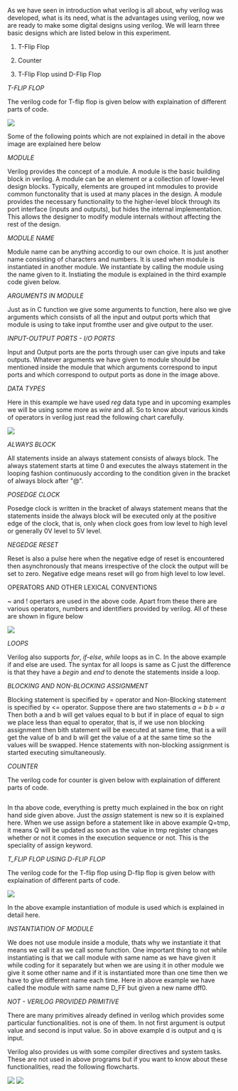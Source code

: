 As we have seen in introduction what verilog is all about, why verilog was developed, what is its need, what is the advantages using verilog, now we are ready to make some digital designs using verilog. We will learn three basic designs which are listed below in this experiment.


1. T-Flip Flop

2. Counter

3. T-Flip Flop usind D-Flip Flop


*T-FLIP FLOP*

The verilog code for T-flip flop is given below with explaination of different parts of code.

<img src="../../t.jpg">

Some of the following points which are not explained in detail in the above image are explained here below


*MODULE*

Verilog provides the concept of a module. A module is the basic building block in verilog. A module can be an element or a collection of lower-level design blocks. Typically, elements are grouped int mmodules to provide common functonality that is used at many places in the design. A module provides the necessary functionality to the higher-level block through its port interface (inputs and outputs), but hides the internal implementation. This allows the designer to modify module internals without affecting the rest of the design.


*MODULE NAME*

Module name can be anything accordig to our own choice. It is just another name consisting of characters and numbers. It is used when module is instantiated in another module. We instantiate by calling the module using the name given to it. Instiating the module is explained in the third example code given below.


*ARGUMENTS IN MODULE*

Just as in C function we give some arguments to function, here also we give arguments which consists of all the input and output ports which that module is using to take input fromthe user and give output to the user.


*INPUT-OUTPUT PORTS - I/O PORTS*

Input and Output ports are the ports through user can give inputs and take outputs. Whatever arguments we have given to module should be mentioned inside the module that which arguments correspond to input ports and which correspond to output ports as done in the image above.


*DATA TYPES*

Here in this example we have used *reg* data type and in upcoming examples we will be using some more as *wire* and all. So to know about various kinds of operators in verilog just read the following chart carefully.

<img src="images/data.jpg">


*ALWAYS BLOCK*

All statements inside an always statement consists of always block. The always statement starts at time 0 and executes the always statement in the looping fashion continuously according to the condition given in the bracket of always block after "@".


*POSEDGE CLOCK*

Posedge clock is written in the bracket of always statement means that the statements inside the always block will be executed only at the positive edge of the clock, that is, only when clock goes from low level to high level or generally 0V level to 5V level.


*NEGEDGE RESET*

Reset is also a pulse here when the negative edge of reset is encountered then asynchronously that means irrespective of the clock the output will be set to zero. Negative edge means reset will go from high level to low level.


OPERATORS AND OTHER LEXICAL CONVENTIONS

~ and ! opertars are used in the above code. Apart from these there are various operators, numbers and identifiers provided by verilog. All of these are shown in figure below

<img src="images/lex.jpg">


*LOOPS*

Verilog also supports *for*, *if-else*, *while* loops as in C. In the above example if and else are used. The syntax for all loops is same as C just the difference is that they have a *begin* and *end* to denote the statements inside a loop.


*BLOCKING AND NON-BLOCKING ASSIGNMENT*

Blocking statement is specified by = operator and Non-Blocking statement is specified by <= operator. Suppose there are two statements
*a = b*
*b = a*
Then both a and b will get values equal to b but if in place of equal to sign we place less than equal to operator, that is, if we use non blocking assignment then bith statement will be executed at same time, that is a will get the value of b and b will get the value of a at the same time so the values will be swapped. Hence statements with non-blocking assignment is started executing simultaneously.


*COUNTER*

The verilog code for counter is given below with explaination of different parts of code.

<img sr="images/c.jpg">

In tha above code, everything is pretty much explained in the box on right hand side given above. Just the *assign* statement is new so it is explained here. When we use assign before a statement like in above example Q=tmp, it means Q will be updated as soon as the value in tmp register changes whether or not it comes in the execution sequence or not. This is the speciality of assign keyword.



*T_FLIP FLOP USING D-FLIP FLOP*

The verilog code for the T-flip flop using D-flip flop is given below with explaination of different parts of code.


<img src="images/td.jpg">


In the above example instantiation of module is used which is explained in detail here.


*INSTANTIATION OF MODULE*

We does not use module inside a module, thats why we instantiate it that means we call it as we call some function. One important thing to not while instantiating is that we call module with same name as we have given it while coding for it separately but when we are using it in other module we give it some other name and if it is instantiated more than one time then we have to give different name each time. Here in above example we have called the module with same name D_FF but given a new name dff0.


*NOT - VERILOG PROVIDED PRIMITIVE*

There are many primitives already defined in verilog which provides some particular functionalities. not is one of them. In not first argument is output value and second is input value. So in above example d is output and q is input.


Verilog also provides us with some compiler directives and system tasks. These are not used in above programs but if you want to know about these functionalities, read the following flowcharts.

<img src="images/task.jpg">

<img src="images/direc.jpg">


